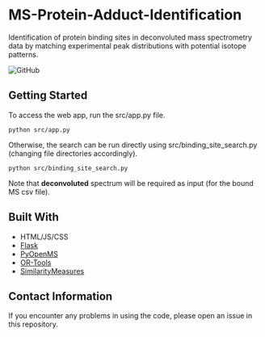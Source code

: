 # MS-Protein-Adduct-Identification
Identification of protein binding sites in deconvoluted mass spectrometry data by matching experimental peak distributions with potential isotope patterns.

![GitHub](https://img.shields.io/github/license/dlon450/MS-Binding-Sites-Identification)

## Getting Started
To access the web app, run the src/app.py file. 
```
python src/app.py
```
Otherwise, the search can be run directly using src/binding_site_search.py (changing file directories accordingly). 
```
python src/binding_site_search.py
```
Note that **deconvoluted** spectrum will be required as input (for the bound MS csv file).

## Built With
* HTML/JS/CSS
* [Flask](https://flask.palletsprojects.com/en/2.0.x/)
* [PyOpenMS](https://pyopenms.readthedocs.io/en/latest/)
* [OR-Tools](https://developers.google.com/optimization/cp)
* [SimilarityMeasures](https://github.com/cjekel/similarity_measures)

## Contact Information
If you encounter any problems in using the code, please open an issue in this repository.
